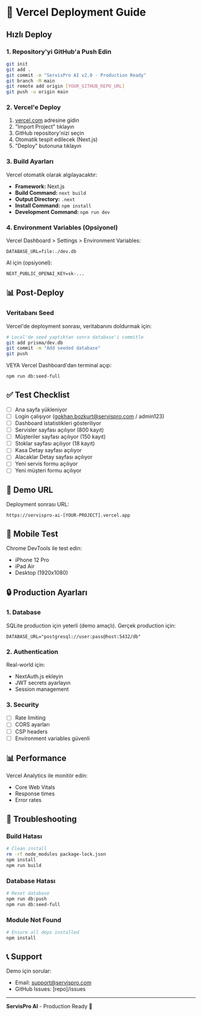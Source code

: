 # 🚀 Vercel Deployment Guide

## Hızlı Deploy

### 1. Repository'yi GitHub'a Push Edin

```bash
git init
git add .
git commit -m "ServisPro AI v2.0 - Production Ready"
git branch -M main
git remote add origin [YOUR_GITHUB_REPO_URL]
git push -u origin main
```

### 2. Vercel'e Deploy

1. [vercel.com](https://vercel.com) adresine gidin
2. "Import Project" tıklayın
3. GitHub repository'nizi seçin
4. Otomatik tespit edilecek (Next.js)
5. "Deploy" butonuna tıklayın

### 3. Build Ayarları

Vercel otomatik olarak algılayacaktır:

- **Framework:** Next.js
- **Build Command:** `next build`
- **Output Directory:** `.next`
- **Install Command:** `npm install`
- **Development Command:** `npm run dev`

### 4. Environment Variables (Opsiyonel)

Vercel Dashboard > Settings > Environment Variables:

```
DATABASE_URL=file:./dev.db
```

AI için (opsiyonel):
```
NEXT_PUBLIC_OPENAI_KEY=sk-...
```

## 📊 Post-Deploy

### Veritabanı Seed

Vercel'de deployment sonrası, veritabanını doldurmak için:

```bash
# Local'de seed yaptıktan sonra database'i commitle
git add prisma/dev.db
git commit -m "Add seeded database"
git push
```

VEYA Vercel Dashboard'dan terminal açıp:

```bash
npm run db:seed-full
```

## ✅ Test Checklist

- [ ] Ana sayfa yükleniyor
- [ ] Login çalışıyor (gokhan.bozkurt@servispro.com / admin123)
- [ ] Dashboard istatistikleri gösteriliyor
- [ ] Servisler sayfası açılıyor (800 kayıt)
- [ ] Müşteriler sayfası açılıyor (150 kayıt)
- [ ] Stoklar sayfası açılıyor (18 kayıt)
- [ ] Kasa Detay sayfası açılıyor
- [ ] Alacaklar Detay sayfası açılıyor
- [ ] Yeni servis formu açılıyor
- [ ] Yeni müşteri formu açılıyor

## 🎯 Demo URL

Deployment sonrası URL:
```
https://servispro-ai-[YOUR-PROJECT].vercel.app
```

## 📱 Mobile Test

Chrome DevTools ile test edin:
- iPhone 12 Pro
- iPad Air
- Desktop (1920x1080)

## 🔒 Production Ayarları

### 1. Database

SQLite production için yeterli (demo amaçlı).
Gerçek production için:

```env
DATABASE_URL="postgresql://user:pass@host:5432/db"
```

### 2. Authentication

Real-world için:
- NextAuth.js ekleyin
- JWT secrets ayarlayın
- Session management

### 3. Security

- [ ] Rate limiting
- [ ] CORS ayarları
- [ ] CSP headers
- [ ] Environment variables güvenli

## 📊 Performance

Vercel Analytics ile monitör edin:
- Core Web Vitals
- Response times
- Error rates

## 🐛 Troubleshooting

### Build Hatası

```bash
# Clean install
rm -rf node_modules package-lock.json
npm install
npm run build
```

### Database Hatası

```bash
# Reset database
npm run db:push
npm run db:seed-full
```

### Module Not Found

```bash
# Ensure all deps installed
npm install
```

## 📞 Support

Demo için sorular:
- Email: support@servispro.com
- GitHub Issues: [repo]/issues

---

**ServisPro AI** - Production Ready 🚀

